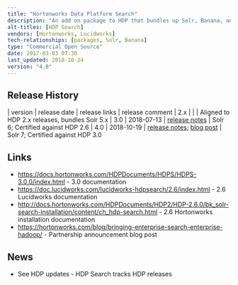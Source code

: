 ```yaml
---
title: "Hortonworks Data Platform Search"
description: "An add on package to HDP that bundles up Solr, Banana, and a suite of libraries and tools for integrating with Solr from Hadoop (utilities for loading data from HDFS), Hive (a SerDe to allow Solr data to be read and written as a Hive table), Pig (store and load functions), HBase (replication of HBase events to Solr based on the Lily HBase indexer), Storm and Spark (both SDKs for integrating with Solr).  Available as an add on Ambari management pack or as a set of RPMs.  Built, maintained and supported by Lucidworks on behalf of Hortonworks, first announced in April 2014 as part of the introduction of Solr with HDP 2.1."
alt-titles: [HDP Search]
vendors: [Hortonworks, Lucidworks]
tech-relationships: [packages, Solr, Banana]
type: "Commercial Open Source"
date: 2017-03-03 07:30
last_updated: 2018-10-24
version: "4.0"
---
```

## Release History

| version | release date | release links | release comment
| 2.x | | | Aligned to HDP 2.x releases, bundles Solr 5.x
| 3.0 | 2018-07-13 | [release notes](https://docs.hortonworks.com/HDPDocuments/HDPS/HDPS-3.0.0/bk_solr-search-installation/content/hdp-search-30-relnotes.html) | Solr 6; Certified against HDP 2.6
| 4.0 | 2018-10-19 | [release notes](https://docs.hortonworks.com/HDPDocuments/HDPS/HDPS-4.0.0/bk_solr-search-installation/content/hdp-search-40-relnotes.html); [blog post](https://hortonworks.com/blog/enterprise-search-hdp-search/) | Solr 7; Certified against HDP 3.0

## Links

* <https://docs.hortonworks.com/HDPDocuments/HDPS/HDPS-3.0.0/index.html> - 3.0 documentation
* <https://doc.lucidworks.com/lucidworks-hdpsearch/2.6/index.html> - 2.6 Lucidworks documentation
* <http://docs.hortonworks.com/HDPDocuments/HDP2/HDP-2.6.0/bk_solr-search-installation/content/ch_hdp-search.html> - 2.6 Hortonworks installation documentation
* <https://hortonworks.com/blog/bringing-enterprise-search-enterprise-hadoop/> - Partnership announcement blog post

## News

* See HDP updates - HDP Search tracks HDP releases